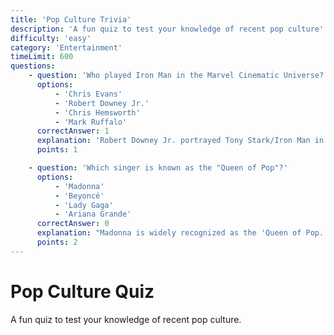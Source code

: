 ```yaml
---
title: 'Pop Culture Trivia'
description: 'A fun quiz to test your knowledge of recent pop culture'
difficulty: 'easy'
category: 'Entertainment'
timeLimit: 600
questions:
    - question: 'Who played Iron Man in the Marvel Cinematic Universe?'
      options:
          - 'Chris Evans'
          - 'Robert Downey Jr.'
          - 'Chris Hemsworth'
          - 'Mark Ruffalo'
      correctAnswer: 1
      explanation: 'Robert Downey Jr. portrayed Tony Stark/Iron Man in the MCU.'
      points: 1

    - question: 'Which singer is known as the "Queen of Pop"?'
      options:
          - 'Madonna'
          - 'Beyoncé'
          - 'Lady Gaga'
          - 'Ariana Grande'
      correctAnswer: 0
      explanation: "Madonna is widely recognized as the 'Queen of Pop.'"
      points: 2
---
```


# Pop Culture Quiz

A fun quiz to test your knowledge of recent pop culture.
